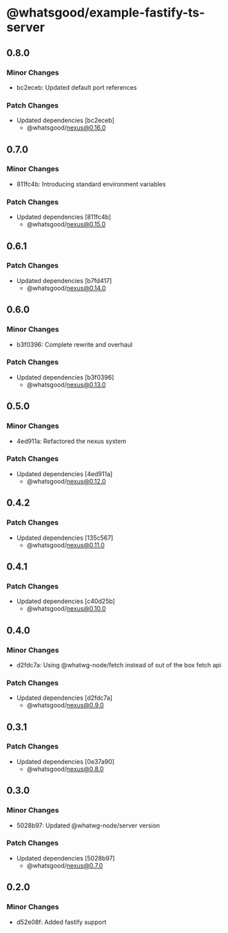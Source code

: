 # @whatsgood/example-fastify-ts-server

## 0.8.0

### Minor Changes

- bc2eceb: Updated default port references

### Patch Changes

- Updated dependencies [bc2eceb]
  - @whatsgood/nexus@0.16.0

## 0.7.0

### Minor Changes

- 811fc4b: Introducing standard environment variables

### Patch Changes

- Updated dependencies [811fc4b]
  - @whatsgood/nexus@0.15.0

## 0.6.1

### Patch Changes

- Updated dependencies [b7fd417]
  - @whatsgood/nexus@0.14.0

## 0.6.0

### Minor Changes

- b3f0396: Complete rewrite and overhaul

### Patch Changes

- Updated dependencies [b3f0396]
  - @whatsgood/nexus@0.13.0

## 0.5.0

### Minor Changes

- 4ed911a: Refactored the nexus system

### Patch Changes

- Updated dependencies [4ed911a]
  - @whatsgood/nexus@0.12.0

## 0.4.2

### Patch Changes

- Updated dependencies [135c567]
  - @whatsgood/nexus@0.11.0

## 0.4.1

### Patch Changes

- Updated dependencies [c40d25b]
  - @whatsgood/nexus@0.10.0

## 0.4.0

### Minor Changes

- d2fdc7a: Using @whatwg-node/fetch instead of out of the box fetch api

### Patch Changes

- Updated dependencies [d2fdc7a]
  - @whatsgood/nexus@0.9.0

## 0.3.1

### Patch Changes

- Updated dependencies [0e37a90]
  - @whatsgood/nexus@0.8.0

## 0.3.0

### Minor Changes

- 5028b97: Updated @whatwg-node/server version

### Patch Changes

- Updated dependencies [5028b97]
  - @whatsgood/nexus@0.7.0

## 0.2.0

### Minor Changes

- d52e08f: Added fastify support
